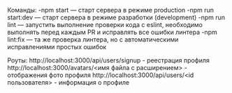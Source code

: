 Команды:
-npm start — старт сервера в режиме production
-npm run start:dev — старт сервера в режиме разработки (development)
-npm run lint — запустить выполнение проверки кода с eslint, необходимо выполнять перед каждым PR и исправлять все ошибки линтера
-npm lint:fix — та же проверка линтера, но с автоматическими исправлениями простых ошибок

Роуты:
http://localhost:3000/api/users/signup - реестрация профиля
http://localhost:3000/avatars/<имя файла с расширением> - отображения фото профиля
http://localhost:3000/api/users/<id пользователя> - информация о профиле
